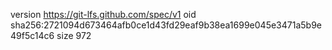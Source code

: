version https://git-lfs.github.com/spec/v1
oid sha256:2721094d673464afb0ce1d43fd29eaf9b38ea1699e045e3471a5b9e49f5c14c6
size 972
